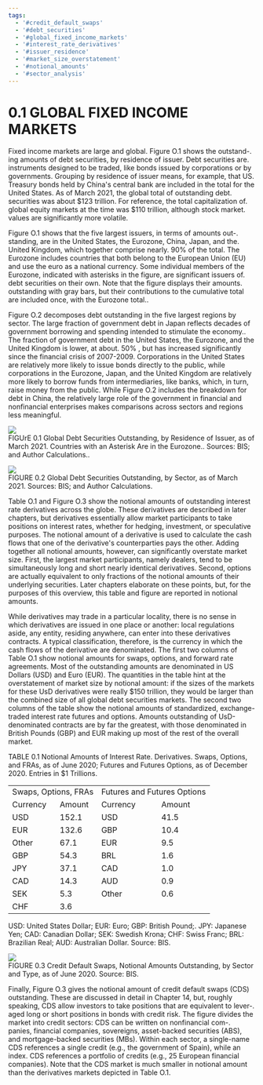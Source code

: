 ```yaml
---
tags:
  - '#credit_default_swaps'
  - '#debt_securities'
  - '#global_fixed_income_markets'
  - '#interest_rate_derivatives'
  - '#issuer_residence'
  - '#market_size_overstatement'
  - '#notional_amounts'
  - '#sector_analysis'
---
```

# 0.1 GLOBAL FIXED INCOME MARKETS  

Fixed income markets are large and global. Figure O.1 shows the outstand-. ing amounts of debt securities, by residence of issuer. Debt securities are. instruments designed to be traded, like bonds issued by corporations or by governments. Grouping by residence of issuer means, for example, that US. Treasury bonds held by China's central bank are included in the total for the United States. As of March 2021, the global total of outstanding debt. securities was about $\$123$ trillion. For reference, the total capitalization of. global equity markets at the time was $\$110$ trillion, although stock market. values are significantly more volatile.  

Figure O.1 shows that the five largest issuers, in terms of amounts out-. standing, are in the United States, the Eurozone, China, Japan, and the. United Kingdom, which together comprise nearly. $90\%$ of the total. The Eurozone includes countries that both belong to the European Union (EU) and use the euro as a national currency. Some individual members of the Eurozone, indicated with asterisks in the figure, are significant issuers of. debt securities on their own. Note that the figure displays their amounts. outstanding with gray bars, but their contributions to the cumulative total are included once, with the Eurozone total..  

Figure O.2 decomposes debt outstanding in the five largest regions by sector. The large fraction of government debt in Japan reflects decades of government borrowing and spending intended to stimulate the economy.. The fraction of government debt in the United States, the Eurozone, and the United Kingdom is lower, at about. $50\%$ , but has increased significantly since the financial crisis of 2007-2009. Corporations in the United States are relatively more likely to issue bonds directly to the public, while corporations in the Eurozone, Japan, and the United Kingdom are relatively more likely to borrow funds from intermediaries, like banks, which, in turn, raise money from the public. While Figure O.2 includes the breakdown for debt in China, the relatively large role of the government in financial and nonfinancial enterprises makes comparisons across sectors and regions less meaningful.  

![](576323b781695c0caa1d035fbacbbc955a432c6811f50f85c0d5c9b8868c58a6.jpg)  
FIGUrE 0.1 Global Debt Securities Outstanding, by Residence of Issuer, as of March 2021. Countries with an Asterisk Are in the Eurozone.. Sources: BIS; and Author Calculations..  

![](c8996425155122d6f922131813c0d03d3958fd6108f7aa3fc83e01bb150797a1.jpg)  
FIGURE 0.2 Global Debt Securities Outstanding, by Sector, as of March 2021. Sources: BIS; and Author Calculations.  

Table O.1 and Figure O.3 show the notional amounts of outstanding interest rate derivatives across the globe. These derivatives are described in later chapters, but derivatives essentially allow market participants to take positions on interest rates, whether for hedging, investment, or speculative purposes. The notional amount of a derivative is used to calculate the cash flows that one of the derivative's counterparties pays the other. Adding together all notional amounts, however, can significantly overstate market size. First, the largest market participants, namely dealers, tend to be simultaneously long and short nearly identical derivatives. Second, options are actually equivalent to only fractions of the notional amounts of their underlying securities. Later chapters elaborate on these points, but, for the purposes of this overview, this table and figure are reported in notional amounts.  

While derivatives may trade in a particular locality, there is no sense in which derivatives are issued in one place or another: local regulations aside, any entity, residing anywhere, can enter into these derivatives contracts. A typical classification, therefore, is the currency in which the cash flows of the derivative are denominated. The first two columns of Table O.1 show notional amounts for swaps, options, and forward rate agreements. Most of the outstanding amounts are denominated in US Dollars (USD) and Euro (EUR). The quantities in the table hint at the overstatement of market size by notional amount: if the sizes of the markets for these UsD derivatives were really $\$150$ trillion, they would be larger than the combined size of all global debt securities markets. The second two columns of the table show the notional amounts of standardized, exchange-traded interest rate futures and options. Amounts outstanding of UsD-denominated contracts are by far the greatest, with those denominated in British Pounds (GBP) and EUR making up most of the rest of the overall market.  

TABLE 0.1 Notional Amounts of Interest Rate. Derivatives. Swaps, Options, and FRAs, as of June 2020; Futures and Futures Options, as of December 2020. Entries in $\$1$ Trillions.   


<html><body><table><tr><td colspan="2">Swaps, Options, FRAs</td><td colspan="2">Futures and Futures Options</td></tr><tr><td>Currency</td><td>Amount</td><td>Currency</td><td>Amount</td></tr><tr><td>USD</td><td>152.1</td><td>USD</td><td>41.5</td></tr><tr><td>EUR</td><td>132.6</td><td>GBP</td><td>10.4</td></tr><tr><td>Other</td><td>67.1</td><td>EUR</td><td>9.5</td></tr><tr><td>GBP</td><td>54.3</td><td>BRL</td><td>1.6</td></tr><tr><td>JPY</td><td>37.1</td><td>CAD</td><td>1.0</td></tr><tr><td>CAD</td><td>14.3</td><td>AUD</td><td>0.9</td></tr><tr><td>SEK</td><td>5.3</td><td>Other</td><td>0.6</td></tr><tr><td>CHF</td><td>3.6</td><td></td><td></td></tr></table></body></html>

USD: United States Dollar; EUR: Euro; GBP: British Pound;. JPY: Japanese Yen; CAD: Canadian Dollar; SEK: Swedish Krona; CHF: Swiss Franc; BRL: Brazilian Real; AUD: Australian Dollar. Source: BIS.  

![](eb0bf0f85bb8222052064dfc13771ccc3058def768f0a7d502848e234768f737.jpg)  
FIGURE 0.3  Credit Default Swaps, Notional Amounts Outstanding, by Sector and Type, as of June 2020. Source: BIS.  

Finally, Figure O.3 gives the notional amount of credit default swaps (CDS) outstanding. These are discussed in detail in Chapter 14, but, roughly speaking, CDS allow investors to take positions that are equivalent to lever-. aged long or short positions in bonds with credit risk. The figure divides the market into credit sectors: CDS can be written on nonfinancial com-. panies, financial companies, sovereigns, asset-backed securities (ABS), and mortgage-backed securities (MBs). Within each sector, a single-name CDS references a single credit (e.g., the government of Spain), while an index. CDS references a portfolio of credits (e.g., 25 European financial companies). Note that the CDS market is much smaller in notional amount than the derivatives markets depicted in Table O.1.  
